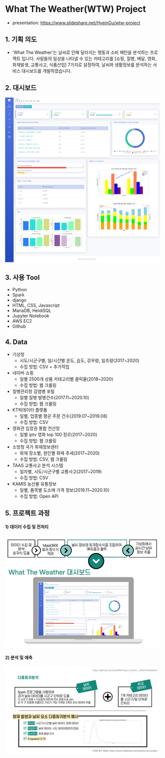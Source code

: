 # What The Weather(WTW) Project
* presentation: https://www.slideshare.net/HyeinGu/wtw-project

## 1. 기획 의도
* 'What The Weather'는 날씨로 인해 달라지는 행동과 소비 패턴을 분석하는 프로젝트 입니다. 사람들의 일상을 나타낼 수 있는 카테고리를 [쇼핑, 질병, 배달, 영화, 화재발생, 교통사고, 식품산업] 7가지로 설정하여, 날씨와 생활정보를 분석하는 서비스 대시보드를 개발하였습니다.

## 2. 대시보드
![WTW](./portfolio_images/WTW.png)

## 3. 사용 Tool
* Python
* Spark
* django
* HTML, CSS, Javascript
* MariaDB, HeidiSQL
* Jupyter Notebook
* AWS EC2
* Github

## 4. Data
* 기상청
    * 시도/시군구별, 일/시간별 온도, 습도, 강우량, 일조량(2017~2020)
    * 수집 방법: CSV + 추가작업
* 네이버 쇼핑
    * 일별 2500개 상품 카테고리별 클릭율(2018~2020)
    * 수집 방법: 웹 크롤링
* 질병관리청 감염병 포털
    * 일별 질병 발병건수(2017.11~2020.10)
    * 수집 방법: 웹 크롤링
* KT빅데이터 플랫폼
    * 일별, 업종별 평균 주문 건수(2019.07~2019.08)
    * 수집 방법: CSV
* 영화관 입장권 통합 전산망
    * 일별 iptv 영화 top 100 장르(2017~2020)
    * 수집 방법: 웹 크롤링
* 소방청 국가 화재정보센터
    * 화재 장소별, 원인별 화재 추세(2017~2020)
    * 수집 방법: CSV, 웹 크롤링
* TAAS 교통사고 분석 시스템
    * 일자별, 시도/시군구별 교통사고(2017~2019)
    * 수집 방법: CSV
* KAMIS 농산물 유통정보
    * 일별, 품목별 도소매 가격 정보(2019.11~2020.10)
    * 수집 방법: Open API
    
## 5. 프로젝트 과정
#### 1) 데이터 수집 및 전처리
![process](./portfolio_images/process.jpg)

#### 2) 분석 및 예측
![analysis](./portfolio_images/analysis.png)